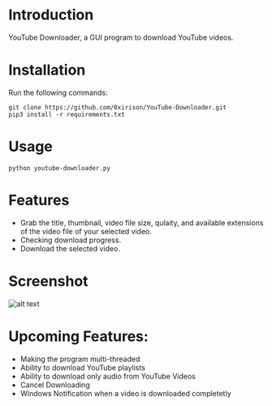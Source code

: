 # Introduction
YouTube Downloader, a GUI program to download YouTube videos.

# Installation
Run the following commands:
```
git clone https://github.com/0xirison/YouTube-Downloader.git
pip3 install -r requirements.txt
```

# Usage
```
python youtube-downloader.py
```

# Features
- Grab the title, thumbnail, video file size, qulaity, and available extensions of the video file of your selected video.
- Checking download progress.
- Download the selected video.

# Screenshot
![alt text](https://i.postimg.cc/2yWNhWTn/youtube-downloader.png)

# Upcoming Features:
- Making the program multi-threaded
- Ability to download YouTube playlists
- Ability to download only audio from YouTube Videos
- Cancel Downloading
- Windows Notification when a video is downloaded completetly
